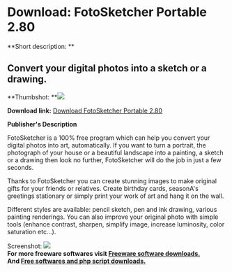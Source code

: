 # Download: FotoSketcher Portable 2.80

**Short description: **

## Convert your digital photos into a sketch or a drawing.

  
**Thumbshot: **![](http://www.freewarefiles.com/screenshot/fotosketcher23_md.jpg)   
  
**Download link:** [Download FotoSketcher Portable 2.80](http://freesoftwares.boysofts.com/FotoSketcher-Portable_program_54208.html)  
  

**Publisher's Description**  
  

FotoSketcher is a 100% free program which can help you convert your digital
photos into art, automatically. If you want to turn a portrait, the photograph
of your house or a beautiful landscape into a painting, a sketch or a drawing
then look no further, FotoSketcher will do the job in just a few seconds.

Thanks to FotoSketcher you can create stunning images to make original gifts
for your friends or relatives. Create birthday cards, seasonA's greetings
stationary or simply print your work of art and hang it on the wall.

Different styles are available: pencil sketch, pen and ink drawing, various
painting renderings. You can also improve your original photo with simple
tools (enhance contrast, sharpen, simplify image, increase luminosity, color
saturation etc...).

  
  
Screenshot: ![](http://www.freewarefiles.com/screenshot/fotosketcher23.jpg)  
**For more freeware softwares visit [Freeware software downloads.](http://freesoftwares.boysofts.com/)**   
**And [Free softwares and php script downloads.](http://www.boysofts.com/)**

